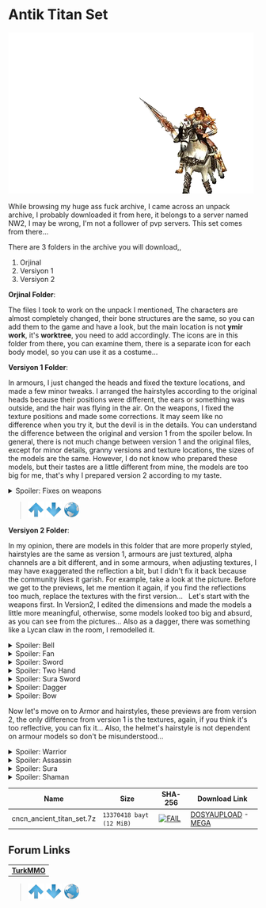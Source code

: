 # Antik Titan Set

![FAIL](/ASSETS/03.gif)

While browsing my huge ass fuck archive, I came across an unpack archive, I probably downloaded it from here, it belongs to a server named NW2, I may be wrong, I'm not a follower of pvp servers.
This set comes from there...

There are 3 folders in the archive you will download,,

1. Orjinal
2. Versiyon 1
3. Versiyon 2

**Orjinal Folder**:

The files I took to work on the unpack I mentioned, The characters are almost completely changed, their bone structures are the same, so you can add them to the game and have a look, but the main location is not **ymir work**, it's **worktree**, you need to add accordingly. The icons are in this folder from there, you can examine them, there is a separate icon for each body model, so you can use it as a costume...

**Versiyon 1 Folder**:

In armours, I just changed the heads and fixed the texture locations, and made a few minor tweaks.
I arranged the hairstyles according to the original heads because their positions were different, the ears or something was outside, and the hair was flying in the air.​
On the weapons, I fixed the texture positions and made some corrections. It may seem like no difference when you try it, but the devil is in the details. You can understand the difference between the original and version 1 from the spoiler below. In general, there is not much change between version 1 and the original files, except for minor details, granny versions and texture locations, the sizes of the models are the same. However, I do not know who prepared these models, but their tastes are a little different from mine, the models are too big for me, that's why I prepared version 2 according to my taste.

<details>
  <summary>Spoiler: Fixes on weapons</summary>

[![FAIL](/ASSETS/3D/002_01.gif)](https://www.imagevisit.com/images/2021/02/20/Untitled-28.gif)
[![FAIL](/ASSETS/3D/002_02.gif)](https://www.imagevisit.com/images/2021/02/20/Untitled-29.gif)

Right one is version 1

</details>

> [![up](/ASSETS/up.png)](/TR/3D/001.md)  [![down](/ASSETS/down.png)](/TR/3D/003.md)  [![index](/ASSETS/index.png)](/README.md)

**Versiyon 2 Folder**:

In my opinion, there are models in this folder that are more properly styled, hairstyles are the same as version 1, armours are just textured, alpha channels are a bit different, and in some armours, when adjusting textures, I may have exaggerated the reflection a bit, but I didn't fix it back because the community likes it garish. For example, take a look at the picture. Before we get to the previews, let me mention it again, if you find the reflections too much, replace the textures with the first version...
​ ​
Let's start with the weapons first. In Version2, I edited the dimensions and made the models a little more meaningful, otherwise, some models looked too big and absurd, as you can see from the pictures... Also as a dagger, there was something like a Lycan claw in the room, I remodelled it.​

<details>
  <summary>Spoiler: Bell</summary>

[![FAIL](/ASSETS/3D/002_03.png)](https://www.imagevisit.com/images/2021/02/20/orginal_belll.png)
[![FAIL](/ASSETS/3D/002_04.png)](https://www.imagevisit.com/images/2021/02/20/versiyon2_belll.png)

</details>

<details>
  <summary>Spoiler: Fan</summary>

[![FAIL](/ASSETS/3D/002_05.png)](https://www.imagevisit.com/images/2021/02/20/orginal_fan.png)
[![FAIL](/ASSETS/3D/002_06.png)](https://www.imagevisit.com/images/2021/02/20/versiyon2_fan.png)

</details>

<details>
  <summary>Spoiler: Sword</summary>

[![FAIL](/ASSETS/3D/002_07.png)](https://www.imagevisit.com/images/2021/02/20/orginal_sword.png)
[![FAIL](/ASSETS/3D/002_08.png)](https://www.imagevisit.com/images/2021/02/20/versiyon2_sword.png)

</details>

<details>
  <summary>Spoiler: Two Hand</summary>

[![FAIL](/ASSETS/3D/002_09.png)](https://www.imagevisit.com/images/2021/02/20/orginal_twohand.png)
[![FAIL](/ASSETS/3D/002_10.png)](https://www.imagevisit.com/images/2021/02/20/versiyon2_twohand.png)

</details>

<details>
  <summary>Spoiler: Sura Sword</summary>

[![FAIL](/ASSETS/3D/002_11.png)](https://www.imagevisit.com/images/2021/02/20/orginal_ssword.png)
[![FAIL](/ASSETS/3D/002_12.png)](https://www.imagevisit.com/images/2021/02/20/versiyon2_ssword.png)

</details>

<details>
  <summary>Spoiler: Dagger</summary>

[![FAIL](/ASSETS/3D/002_13.png)](https://www.imagevisit.com/images/2021/02/20/orginal_dagger.png)
[![FAIL](/ASSETS/3D/002_14.png)](https://www.imagevisit.com/images/2021/02/20/versiyon2_dagger.png)

</details>

<details>
  <summary>Spoiler: Bow</summary>

[![FAIL](/ASSETS/3D/002_15.png)](https://www.imagevisit.com/images/2021/02/20/orginal_bow.png)
[![FAIL](/ASSETS/3D/002_16.png)](https://www.imagevisit.com/images/2021/02/20/versiyon2_bow.png)

</details>


Now let's move on to Armor and hairstyles, these previews are from version 2, the only difference from version 1 is the textures, again, if you think it's too reflective, you can fix it... Also, the helmet's hairstyle is not dependent on armour models so don't be misunderstood...


<details>
  <summary>Spoiler: Warrior</summary>

[![FAIL](/ASSETS/3D/002_17.gif)](https://www.imagevisit.com/images/2021/02/20/warrior_m.gif)
[![FAIL](/ASSETS/3D/002_18.gif)](https://www.imagevisit.com/images/2021/02/20/warrior_m_specular.gif)

[![FAIL](/ASSETS/3D/002_19.gif)](https://www.imagevisit.com/images/2021/02/20/warrior_f.gif)
[![FAIL](/ASSETS/3D/002_20.gif)](https://www.imagevisit.com/images/2021/02/20/warrior_f_specular.gif)

</details>

<details>
  <summary>Spoiler: Assassin</summary>

[![FAIL](/ASSETS/3D/002_21.gif)](https://www.imagevisit.com/images/2021/02/20/assassin_m.gif)
[![FAIL](/ASSETS/3D/002_22.gif)](https://www.imagevisit.com/images/2021/02/20/assassin_m_specular.gif)

[![FAIL](/ASSETS/3D/002_23.gif)](https://www.imagevisit.com/images/2021/02/20/assassin_f.gif)
[![FAIL](/ASSETS/3D/002_24.gif)](https://www.imagevisit.com/images/2021/02/20/assassin_f_specular.gif)

</details>

<details>
  <summary>Spoiler: Sura</summary>

[![FAIL](/ASSETS/3D/002_25.gif)](https://www.imagevisit.com/images/2021/02/20/sura_m.gif)
[![FAIL](/ASSETS/3D/002_26.gif)](https://www.imagevisit.com/images/2021/02/20/sura_m_specular.gif)

[![FAIL](/ASSETS/3D/002_27.gif)](https://www.imagevisit.com/images/2021/02/20/sura_f.gif)
[![FAIL](/ASSETS/3D/002_28.gif)](https://www.imagevisit.com/images/2021/02/20/sura_f_specular.gif)

</details>

<details>
  <summary>Spoiler: Shaman</summary>

[![FAIL](/ASSETS/3D/002_29.gif)](https://www.imagevisit.com/images/2021/02/20/shaman_m.gif)
[![FAIL](/ASSETS/3D/002_30.gif)](https://www.imagevisit.com/images/2021/02/20/shaman_m_specular.gif)

[![FAIL](/ASSETS/3D/002_31.gif)](https://www.imagevisit.com/images/2021/02/20/shaman_f.gif)
[![FAIL](/ASSETS/3D/002_32.gif)](https://www.imagevisit.com/images/2021/02/20/shaman_f_specular.gif)

</details>

| Name | Size | SHA-256 | Download Link |
| ---- | ----- | -- | ---- |
| cncn_ancient_titan_set.7z	| `13370418 bayt (12 MiB)` | [![FAIL](https://img.shields.io/static/v1?label=Virustotal&logo=virustotal&logoColor=black&labelColor=blue&message=109a9a64e6498a70e6a15ebec21fe5db63c7e72fc2a9d8def971e66b8f0a1412&color=9cf)](https://www.virustotal.com/gui/file/109a9a64e6498a70e6a15ebec21fe5db63c7e72fc2a9d8def971e66b8f0a1412?nocache=1) | [DOSYAUPLOAD](https://www.dosyaupload.com/2MKso/cncn_ancient_titan_set.7z) - [MEGA](https://mega.nz/file/pTpj2IYD#GxS1KagBUhlP-aOfoG8zMp6XgpM7zbqqf_ygJ0FYYEs)|


## Forum Links

| |
| - |
| [**TurkMMO**](https://forum.turkmmo.com/konu/3794517-antik-titan-set-4-karakter-silah-zirh-sac-stili-2-versiyon/)

> [![up](/ASSETS/up.png)](/EN/3D/001.md)  [![down](/ASSETS/down.png)](/EN/3D/003.md)  [![index](/ASSETS/index.png)](/README.md)